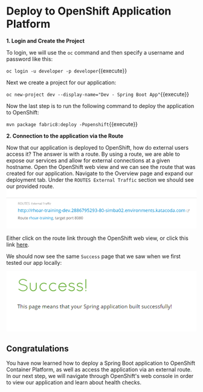 # Deploy to OpenShift Application Platform


**1. Login and Create the Project**

To login, we will use the `oc` command and then specify a username and password like this:

``oc login -u developer -p developer``{{execute}}

Next we create a project for our application:

``oc new-project dev --display-name="Dev - Spring Boot App"``{{execute}}

Now the last step is to run the following command to deploy the application to OpenShift:

``mvn package fabric8:deploy -Popenshift``{{execute}}

**2. Connection to the application via the Route**

Now that our application is deployed to OpenShift, how do external users access it? The answer is with a route. By using a route, we are able to expose our services and allow for external connections at a given hostname. Open the OpenShift web view and we can see the route that was created for our application. Navigate to the Overview page and expand our deployment tab. Under the `ROUTES External Traffic` section we should see our provided route.
![Routes](../../assets/middleware/rhoar-monitoring/overviewRoutes.png)

Either click on the route link through the OpenShift web view, or click this link [here](http://rhoar-training-dev.[[HOST_SUBDOMAIN]]-80-[[KATACODA_HOST]].environments.katacoda.com/).

We should now see the same `Success` page that we saw when we first tested our app locally:

![Success](../../assets/middleware/rhoar-monitoring/success.png)

## Congratulations

You have now learned how to deploy a Spring Boot application to OpenShift Container Platform, as well as access the application via an external route. In our next step, we will navigate through OpenShift's web console in order to view our application and learn about health checks.